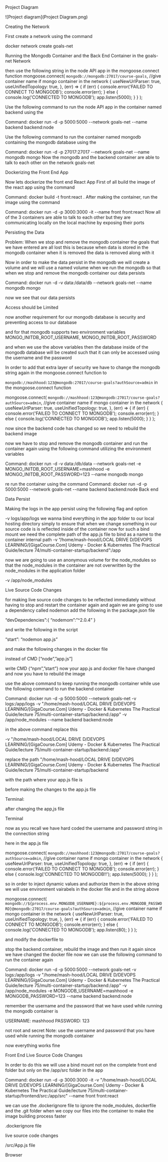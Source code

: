 Project Diagram 

![Project diagram](Project Diagram.png)


Creating the Network

First create a network using the command 

docker network create goals-net 

Running the Mongodb Container and the Back End Container in the goals-net Network

then use the following string in the node API app in the mongoose.connect function 
mongoose.connect(
  `mongodb://mongodb:27017/course-goals`, //give container name if mongo container in the network
  {
    useNewUrlParser: true,
    useUnifiedTopology: true,
  },
  (err) => {
    if (err) {
      console.error('FAILED TO CONNECT TO MONGODB');
      console.error(err);
    } else {
      console.log('CONNECTED TO MONGODB');
      app.listen(5000);
    }
  }
);

Use the following command to run the node API app in the container named backend using the 

Command: docker run -d -p 5000:5000 --network goals-net --name backend backend:node

Use the following command to run the container named mongodb containing the mongodb database using the 

Command: docker run -d -p 27017:27017 --network goals-net --name mongodb mongo
Now the mongodb and the backend container are able to talk to each other on the network goals-net 

Dockerizing the Front End App

Now lets dockerize the front end React App
First of all build the image of the react app using the command 

Command: docker build -t front:react .
After making the container, run the image using the command

Command: docker run -d -p 3000:3000 -it --name front front:react
Now all of the 3 containers are able to talk to each other but they are communicating locally on the local machine by exposing their ports

Persisting the Data

Problem: 
When we stop and remove the mongodb container the goals that we have entered are all lost this is because when data is stored in the mongodb container when it is removed the data is removed along with it 

Now in order to make the data persist in the mongodb we will create a volume and we will use a named  volume when we run the mongodb so that when we stop and remove the mongodb container our data persists

Command: docker run -d -v data:/data/db --network goals-net --name mongodb mongo

now we see that our data persists 





Access should be Limited

now another requirement for our mongodb database is security and preventing access to our database 

and for that mongodb supports two environment variables 
MONGO_INITDB_ROOT_USERNAME, MONGO_INITDB_ROOT_PASSWORD

and when we use the above variables then the database inside of the mongodb database will be created such that it can only be accessed using the username and the password 

In order to add that extra layer of security we have to change the mongodb string again in the mongoose.connect function to 

`mongodb://mashhood:123@mongodb:27017/course-goals?authSource=admin` in the mongoose.connect function 

mongoose.connect(
  `mongodb://mashhood:123@mongodb:27017/course-goals?authSource=admin`, //give container name if mongo container in the network
  {
    useNewUrlParser: true,
    useUnifiedTopology: true,
  },
  (err) => {
    if (err) {
      console.error('FAILED TO CONNECT TO MONGODB');
      console.error(err);
    } else {
      console.log('CONNECTED TO MONGODB');
      app.listen(5000);
    }
  }
);


now since the backend code has changed so we need to rebuild the backend image 

now we have to stop and remove the mongodb container and run the container again using the following command utilizing the environment variables 

Command: docker run -d -v data:/db/data --network goals-net -e MONGO_INITDB_ROOT_USERNAME=mashhood -e MONGO_INITDB_ROOT_PASSWORD=123 --name mongodb mongo

re run the container using the command 
Command: docker run -d -p 5000:5000 --network goals-net --name backend backend:node
Back end

Data Persist

Making the logs in the app persist using the following flag and option 

-v logs/app/logs
we wanna bind everything in the app folder to our local hosting directory simply to ensure that when we change something in our source code is is reflected inside of the container now for such a bind mount we need the complete path of the app.js file 	to bind as a name to the container internal path 
-v  “/home/mash-hood/LOCAL DRIVE D/DEVOPS LEARNING/[GigaCourse.Com] Udemy - Docker & Kubernetes The Practical Guide/lecture 74/multi-container-startup/backend”:/app

now we are going to use an anonymous volume for the node_modules so that the node_modules in the container are not overwritten by the node_modules in the application folder 

-v /app/node_modules

 Live Source Code Changes

for making live source code changes to be reflected immediately without having to stop and restart the container again and again we are going to use a dependency called  nodemon add the following in the package.json file 

“devDependencies”:{
“nodemom”:”^2.0.4”
}

and write the following in the script 

“start”: “nodemon app.js”

and make the following changes in the docker file 

instead of CMD [“node”,”app.js”]

write CMD {“npm”,”start”}
now your app.js and docker file have changed and now you have to rebuild the image

use the above command to keep running the mongodb container while use the following command to run the backend container 

Command:  docker run -d -p 5000:5000 --network goals-net -v logs:/app/logs -v "/home/mash-hood/LOCAL DRIVE D/DEVOPS LEARNING/[GigaCourse.Com] Udemy - Docker & Kubernetes The Practical Guide/lecture 75/multi-container-startup/backend:/app" -v /app/node_modules --name backend backend:node

in the above command replace this 

-v "/home/mash-hood/LOCAL DRIVE D/DEVOPS LEARNING/[GigaCourse.Com] Udemy - Docker & Kubernetes The Practical Guide/lecture 75/multi-container-startup/backend:/app"

replace the path "/home/mash-hood/LOCAL DRIVE D/DEVOPS LEARNING/[GigaCourse.Com] Udemy - Docker & Kubernetes The Practical Guide/lecture 75/multi-container-startup/backend

with the path where your app.js file is 

before making the changes to the app.js file 


Terminal:

after changing the app,js file


Terminal



now as you recall we have hard coded the username and password string in the connection string 

here in the app.js file 

mongoose.connect(
  `mongodb://mashhood:123@mongodb:27017/course-goals?authSource=admin`, //give container name if mongo container in the network
  {
    useNewUrlParser: true,
    useUnifiedTopology: true,
  },
  (err) => {
    if (err) {
      console.error('FAILED TO CONNECT TO MONGODB');
      console.error(err);
    } else {
      console.log('CONNECTED TO MONGODB!!');
      app.listen(5000);
    }
  }
);

so in order to inject dynamic values and authorize them in the above string we will use environment vairabels in the docker file and in the string above 

mongoose.connect(
  `mongodb://${process.env.MONGODB_USERNAME}:${process.env.MONGODB_PASSWORD}@mongodb:27017/course-goals?authSource=admin`, //give container name if mongo container in the network
  {
    useNewUrlParser: true,
    useUnifiedTopology: true,
  },
  (err) => {
    if (err) {
      console.error('FAILED TO CONNECT TO MONGODB');
      console.error(err);
    } else {
      console.log('CONNECTED TO MONGODB');
      app.listen(80);
    }
  }
);

and modify the dockerfile to 














stop the backend container, rebuild the image and then run it  again since we have changed the docker file 
now we can use the following command to run the container again 

Command: docker run -d -p 5000:5000 --network goals-net -v logs:/app/logs -v "/home/mash-hood/LOCAL DRIVE D/DEVOPS LEARNING/[GigaCourse.Com] Udemy - Docker & Kubernetes The Practical Guide/lecture 75/multi-container-startup/backend:/app" -v /app/node_modules -e MONGODB_USERNAME=mashhood -e MONGODB_PASSWORD=123 --name backend backend:node

remember the username and the password that we have used while running the mongodb container is 

USERNAME: mashhood
PASSWORD: 123

not root and secret 
Note: use the username and password that you have used while running the mongodb container 

now everything works fine 


Front End Live Source Code Changes

In order to do this we will use a bind mount not on the complete front end folder but only on the /app/src folder in the app 

Command: docker run -d -p 3000:3000 -it -v "/home/mash-hood/LOCAL DRIVE D/DEVOPS LEARNING/[GigaCourse.Com] Udemy - Docker & Kubernetes The Practical Guide/lecture 75/multi-container-startup/frontend/src:/app/src" --name front front:react

we can use the .dockerignore file to ignore the node_modules, dockerfile and the .git folder when we copy our files into the container to make the image building process faster

.dockerignore file



live source code changes

/src/App.js file 


Browser

